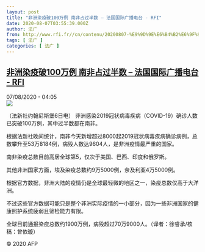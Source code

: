 ```yaml
---
layout: post
title: "非洲染疫破100万例 南非占过半数 – 法国国际广播电台 - RFI"
date: 2020-08-07T03:55:39.000Z
author: 法广
from: http://www.rfi.fr//cn/contenu/20200807-%E9%9D%9E%E6%B4%B2%E6%9F%93%E7%96%AB%E7%A0%B4100%E4%B8%87%E4%BE%8B-%E5%8D%97%E9%9D%9E%E5%8D%A0%E8%BF%87%E5%8D%8A%E6%95%B0
tags: [ 法广 ]
categories: [ 法广 ]
---
```

<!--1596772539000-->
[非洲染疫破100万例 南非占过半数 – 法国国际广播电台 - RFI](http://www.rfi.fr//cn/contenu/20200807-%E9%9D%9E%E6%B4%B2%E6%9F%93%E7%96%AB%E7%A0%B4100%E4%B8%87%E4%BE%8B-%E5%8D%97%E9%9D%9E%E5%8D%A0%E8%BF%87%E5%8D%8A%E6%95%B0)
------

<div>
<div>07/08/2020 - 04:05</div><img src="https://s.rfi.fr/media/display/8304c4a6-d857-11ea-b5e9-005056a964fe/w:310/p:16x9/int0001b.200807100502.jpg"><div class="t-content__body u-clearfix"><div class="m-interstitial"></div><p>（法新社约翰尼斯堡6日电）    非洲感染2019冠状病毒疾病（COVID-19）确诊人数已突破100万例，其中过半数都在南非。</p><p>    根据法新社晚间统计，南非今天新增超过8000起2019冠状病毒疾病确诊病例，总数攀升至53万8184例，病殁人数达9604人，是非洲疫情最严重的国家。</p><p>    南非染疫总数目前高居全球第5，仅次于美国、巴西、印度和俄罗斯。</p><p>    其他非洲国家方面，埃及染疫总数约9万5000例，奈及利亚4万5000例。</p><p>    根据官方数据，非洲大陆的疫情仍是全球最轻微的地区之一，染疫总数仅高于大洋洲。</p><p>    不过这些官方数据可能只是整个非洲实际疫情的一小部分，因为一些非洲国家的健康照护系统疲弱且筛检能力有限。</p><p>    全球目前通报染疫总数约1900万例，病殁超过70万9000人。（译者：徐睿承/核稿：曾依璇）</p><p class="t-copyright">© 2020 AFP</p>        </div>
</div>
